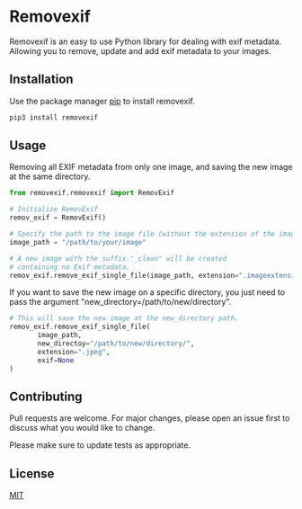 # Removexif

Removexif is an easy to use Python library for dealing with exif metadata. Allowing you to remove, update and add exif metadata to your images.
## Installation

Use the package manager [pip](https://pip.pypa.io/en/stable/) to install removexif.

```bash
pip3 install removexif
```

## Usage

Removing all EXIF metadata from only one image, and saving the new image at the same directory.
```python
from removexif.removexif import RemovExif

# Initialize RemovExif
remov_exif = RemovExif()

# Specify the path to the image file (without the extension of the image)
image_path = "/path/to/your/image"

# A new image with the suffix "_clean" will be created
# containing no Exif metadata.
remov_exif.remove_exif_single_file(image_path, extension=".imageextension", exif=None)
```

If you want to save the new image on a specific directory, you just need to pass the argument "new_directory=/path/to/new/directory".

```python
# This will save the new image at the new_directory path.
remov_exif.remove_exif_single_file(
       image_path,
       new_directoy="/path/to/new/directory/",
       extension=".jpeg",
       exif=None
)
```


## Contributing

Pull requests are welcome. For major changes, please open an issue first
to discuss what you would like to change.

Please make sure to update tests as appropriate.

## License

[MIT](https://choosealicense.com/licenses/mit/)
